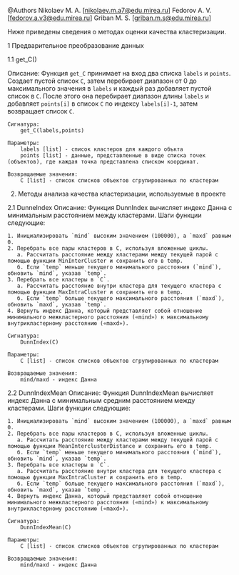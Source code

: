 @Authors 
		Nikolaev M. A. [nikolaev.m.a7@edu.mirea.ru]
		Fedorov A. V. [fedorov.a.v3@edu.mirea.ru]
		Griban M. S. [griban.m.s@edu.mirea.ru]
  
Ниже приведены сведения о методах оценки качества кластеризации.

1 Предварительное преобразование данных

1.1 get_C()
 
 Описание:
	 Функция `get_C` принимает на вход два списка `labels` и `points`.  Создает пустой список `C`, затем перебирает диапазон от 0 до максимального значения в `labels` и каждый раз добавляет пустой список в `C`.  После этого она перебирает диапазон длины `labels` и добавляет `points[i]` в список `C` по индексу `labels[i]-1`, затем возвращает список `C`.
	
	Сигнатура:
		get_C(labels,points)
	
	Параметры:
		labels [list] - список кластеров для каждого объкта
		points [list] - данные, представленные в виде списка точек (объектов), где каждая точка представлена списком координат. 
	
	Возвращаемые значения:
		С [list] - список списков объектов сгрупированных по кластерам
	
2. Методы анализа качества кластеризации, используемые в проекте

2.1 DunneIndex
 Описание:
	Функция DunnIndex вычисляет индекс Данна с минимальным расстоянием между кластерами. Шаги функции следующие:

	1. Инициализировать `mind` высоким значением (100000), а `maxd` равным 0.
	2. Перебрать все пары кластеров в C, используя вложенные циклы.
	   а. Рассчитать расстояние между кластерами между текущей парой с помощью функции MinInterCluster и сохранить его в temp.
	   б. Если `temp` меньше текущего минимального расстояния (`mind`), обновить `mind`, указав `temp`.
	3. Перебрать все кластеры в `C`.
	   а. Рассчитать расстояние внутри кластера для текущего кластера с помощью функции MaxIntraCluster и сохранить его в temp.
	   б. Если `temp` больше текущего максимального расстояния (`maxd`), обновить `maxd`, указав `temp`.
	4. Вернуть индекс Данна, который представляет собой отношение минимального межкластерного расстояния («mind») к максимальному внутрикластерному расстоянию («maxd»).
	
	Сигнатура:
		DunnIndex(C)
	
	Параметры:
		С [list] - список списков объектов сгрупированных по кластерам
	
	Возвращаемые значения:
		mind/maxd - индекс Данна

2.2 DunnIndexMean
 Описание:
	Функция DunnIndexMean вычисляет индекс Данна с минимальным средним расстоянием между кластерами. Шаги функции следующие:

	1. Инициализировать `mind` высоким значением (100000), а `maxd` равным 0.
	2. Перебрать все пары кластеров в C, используя вложенные циклы.
	   а. Рассчитать расстояние между кластерами между текущей парой с помощью функции MeanInterclusterDistance и сохранить его в temp.
	   б. Если `temp` меньше текущего минимального расстояния (`mind`), обновить `mind`, указав `temp`.
	3. Перебрать все кластеры в `C`.
	   а. Рассчитать расстояние внутри кластера для текущего кластера с помощью функции MaxIntraCluster и сохранить его в temp.
	   б. Если `temp` больше текущего максимального расстояния (`maxd`), обновить `maxd`, указав `temp`.
	4. Вернуть индекс Данна, который представляет собой отношение минимального межкластерного расстояния («mind») к максимальному внутрикластерному расстоянию («maxd»).
	
	Сигнатура:
		DunnIndexMean(C)
	
	Параметры:
		С [list] - список списков объектов сгрупированных по кластерам
	
	Возвращаемые значения:
		mind/maxd - индекс Данна
